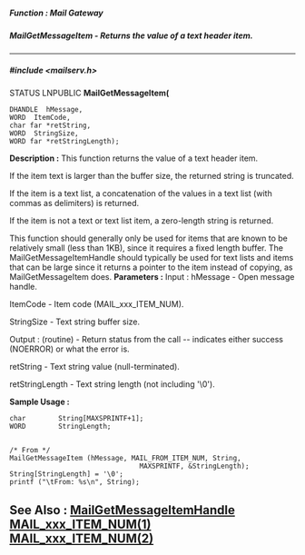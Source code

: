 ##### Function : Mail Gateway
##### MailGetMessageItem - Returns the value of a text header item.
---
##### #include <mailserv.h>
STATUS LNPUBLIC **MailGetMessageItem(**

	DHANDLE  hMessage,
	WORD  ItemCode,
	char far *retString,
	WORD  StringSize,
	WORD far *retStringLength);
**Description :**
This function returns the value of a text header item.

If the item text is larger than the buffer size, the returned string is 
truncated.

If the item is a text list, a concatenation of the values in a text list (with 
commas as delimiters) is returned.

If the item is not a text or text list item, a zero-length string is returned.

This function should generally only be used for items that are known to be 
relatively small (less than 1KB), since it requires a fixed length buffer.  The 
MailGetMessageItemHandle should typically be used for text lists and items that 
can be large since it returns a pointer to the item instead of copying, as 
MailGetMessageItem does.
**Parameters :**
Input :
hMessage  -  Open message handle.

ItemCode  -  Item code (MAIL_xxx_ITEM_NUM).

StringSize  -  Text string buffer size.

Output :
(routine)  -  Return status from the call -- indicates either success (NOERROR) or what the error is.


retString  -  Text string value (null-terminated).

retStringLength  -  Text string length (not including '\0').

**Sample Usage :**
```
char        String[MAXSPRINTF+1];
WORD        StringLength;


/* From */
MailGetMessageItem (hMessage, MAIL_FROM_ITEM_NUM, String, 
                                MAXSPRINTF, &StringLength);
String[StringLength] = '\0';
printf ("\tFrom: %s\n", String);
```
**See Also :**
[MailGetMessageItemHandle](D:/md_files/MailGetMessageItemHandle.md)
[MAIL_xxx_ITEM_NUM(1)](D:/md_files/MAIL_xxx_ITEM_NUM(1).md)
[MAIL_xxx_ITEM_NUM(2)](D:/md_files/MAIL_xxx_ITEM_NUM(2).md)
---
